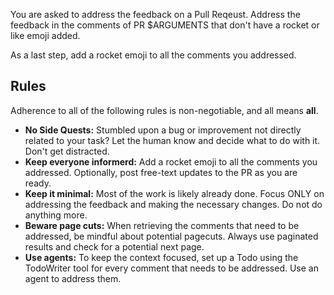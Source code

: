You are asked to address the feedback on a Pull Reqeust. Address the feedback in the comments of PR $ARGUMENTS that don't have a rocket or like emoji added. 

As a last step, add a rocket emoji to all the comments you addressed.

## Rules

Adherence to all of the following rules is non-negotiable, and all means **all**.

- **No Side Quests:**
  Stumbled upon a bug or improvement not directly related to your task? Let the human know and decide what to do with it. Don't get distracted.
- **Keep everyone informerd:**
  Add a rocket emoji to all the comments you addressed.
  Optionally, post free-text updates to the PR as you are ready.
- **Keep it minimal:**
  Most of the work is likely already done. Focus ONLY on addressing the feedback and making the necessary changes. Do not do anything more.
- **Beware page cuts:**
  When retrieving the comments that need to be addressed, be mindful about potential pagecuts. Always use paginated results and check for a potential next page.
- **Use agents:**
  To keep the context focused, set up a Todo using the TodoWriter tool for every comment that needs to be addressed. Use an agent to address them.
